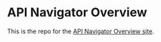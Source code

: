# API Navigator Overview

This is the repo for the [API Navigator Overview site](https://api-navigator.github.io/overview/).

